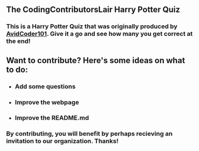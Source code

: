 ## The CodingContributorsLair Harry Potter Quiz

### This is a Harry Potter Quiz that was originally produced by [AvidCoder101](https://github.com/AvidCoder101). Give it a go and see how many you get correct at the end! 

## Want to contribute? Here's some ideas on what to do:

* ### Add some questions
* ### Improve the webpage
* ### Improve the README.md

### By contributing, you will benefit by perhaps recieving an invitation to our organization. Thanks!
